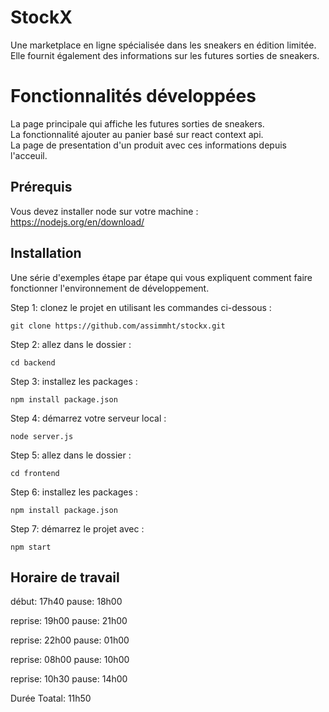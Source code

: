 # StockX
Une marketplace en ligne spécialisée dans les sneakers en édition limitée. Elle fournit également des informations sur les futures sorties de sneakers.

# Fonctionnalités développées
La page principale qui affiche les futures sorties de sneakers.<br/>
La fonctionnalité ajouter au panier basé sur react context api.<br/>
La page de presentation d'un produit avec ces informations depuis l'acceuil.<br/>

## Prérequis
Vous devez installer node sur votre machine : https://nodejs.org/en/download/

## Installation
Une série d'exemples étape par étape qui vous expliquent comment faire fonctionner l'environnement de développement.

Step 1: clonez le projet en utilisant les commandes ci-dessous :
```
git clone https://github.com/assimmht/stockx.git
```
Step 2: allez dans le dossier :
```
cd backend
```
Step 3:  installez les packages :
```
npm install package.json
```
Step 4: démarrez votre serveur local :
```
node server.js
```

Step 5: allez dans le dossier :
```
cd frontend
```

Step 6:  installez les packages :
```
npm install package.json
```

Step 7: démarrez le projet avec :
```
npm start
```

## Horaire de travail

début: 17h40
pause: 18h00

reprise: 19h00
pause: 21h00

reprise: 22h00
pause: 01h00

reprise: 08h00
pause: 10h00

reprise: 10h30
pause: 14h00

Durée Toatal: 11h50